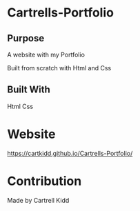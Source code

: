 # Cartrells-Portfolio

## Purpose
A website with my Portfolio

Built from scratch with Html and Css

## Built With 
Html
Css

# Website
https://cartkidd.github.io/Cartrells-Portfolio/

# Contribution
Made by Cartrell Kidd
